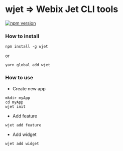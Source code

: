 wjet => Webix Jet CLI tools
============================


[![npm version](https://badge.fury.io/js/wjet.svg)](https://badge.fury.io/js/wjet)


### How to install

```
npm install -g wjet
```

or 

```
yarn global add wjet
```

### How to use

- Create new app

```
mkdir myApp
cd myApp
wjet init
```

- Add feature

```
wjet add feature
```

- Add widget

```
wjet add widget
```

